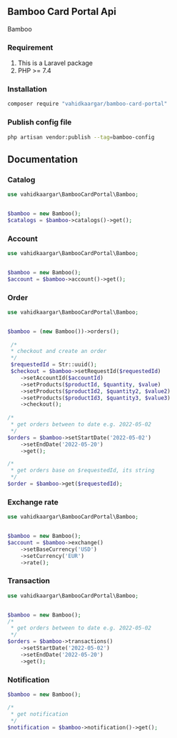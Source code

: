 ## Bamboo Card Portal Api

Bamboo

### Requirement
1. This is a Laravel package
2. PHP >= 7.4

### Installation
```bash
composer require "vahidkaargar/bamboo-card-portal"
```

### Publish config file
```bash
php artisan vendor:publish --tag=bamboo-config
```

## Documentation
### Catalog
```php
use vahidkaargar\BambooCardPortal\Bamboo;


$bamboo = new Bamboo();
$catalogs = $bamboo->catalogs()->get();
```

### Account
```php
use vahidkaargar\BambooCardPortal\Bamboo;


$bamboo = new Bamboo();
$account = $bamboo->account()->get();
```

### Order
```php
use vahidkaargar\BambooCardPortal\Bamboo;


$bamboo = (new Bamboo())->orders();
 
 /*
 * checkout and create an order
 */
 $requestedId = Str::uuid();
 $checkout = $bamboo->setRequestId($requestedId)
    ->setAccountId($accountId)
    ->setProducts($productId, $quantity, $value)
    ->setProducts($productId2, $quantity2, $value2)
    ->setProducts($productId3, $quantity3, $value3)
    ->checkout();
 
/*
 * get orders between to date e.g. 2022-05-02
 */
$orders = $bamboo->setStartDate('2022-05-02')
    ->setEndDate('2022-05-20')
    ->get();

/*
 * get orders base on $requestedId, its string
 */
$order = $bamboo->get($requestedId);
```


### Exchange rate
```php
use vahidkaargar\BambooCardPortal\Bamboo;


$bamboo = new Bamboo();
$account = $bamboo->exchange()
    ->setBaseCurrency('USD')
    ->setCurrency('EUR')
    ->rate();
```

### Transaction
```php
use vahidkaargar\BambooCardPortal\Bamboo;


$bamboo = new Bamboo();
/*
 * get orders between to date e.g. 2022-05-02
 */
$orders = $bamboo->transactions()
    ->setStartDate('2022-05-02')
    ->setEndDate('2022-05-20')
    ->get();
```

### Notification
```php
$bamboo = new Bamboo();

/*
 * get notification 
 */
$notification = $bamboo->notification()->get();
```